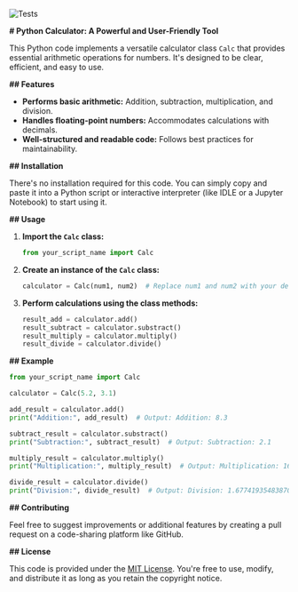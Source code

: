 
![Tests](https://github.com/abhi-jeet-kumar/math_automated_tests/actions/workflows/tests.yml/badge.svg)


**# Python Calculator: A Powerful and User-Friendly Tool**

This Python code implements a versatile calculator class `Calc` that provides essential arithmetic operations for numbers. It's designed to be clear, efficient, and easy to use.

**## Features**

- **Performs basic arithmetic:** Addition, subtraction, multiplication, and division.
- **Handles floating-point numbers:** Accommodates calculations with decimals.
- **Well-structured and readable code:** Follows best practices for maintainability.

**## Installation**

There's no installation required for this code. You can simply copy and paste it into a Python script or interactive interpreter (like IDLE or a Jupyter Notebook) to start using it.

**## Usage**

1. **Import the `Calc` class:**
   ```python
   from your_script_name import Calc
   ```

2. **Create an instance of the `Calc` class:**
   ```python
   calculator = Calc(num1, num2)  # Replace num1 and num2 with your desired values
   ```

3. **Perform calculations using the class methods:**
   ```python
   result_add = calculator.add()
   result_subtract = calculator.substract()
   result_multiply = calculator.multiply()
   result_divide = calculator.divide()
   ```

**## Example**

```python
from your_script_name import Calc

calculator = Calc(5.2, 3.1)

add_result = calculator.add()
print("Addition:", add_result)  # Output: Addition: 8.3

subtract_result = calculator.substract()
print("Subtraction:", subtract_result)  # Output: Subtraction: 2.1

multiply_result = calculator.multiply()
print("Multiplication:", multiply_result)  # Output: Multiplication: 16.12

divide_result = calculator.divide()
print("Division:", divide_result)  # Output: Division: 1.6774193548387096
```

**## Contributing**

Feel free to suggest improvements or additional features by creating a pull request on a code-sharing platform like GitHub.

**## License**

This code is provided under the [MIT License](https://opensource.org/licenses/MIT). You're free to use, modify, and distribute it as long as you retain the copyright notice.